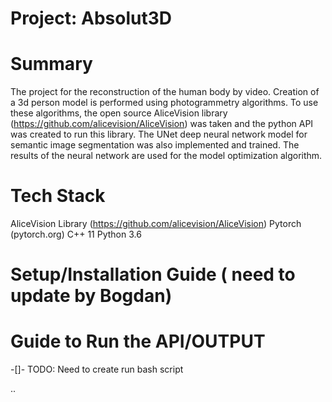 # Project: Absolut3D

# Summary
  The project for the reconstruction of the human body by video. Creation of a 3d person model is performed using photogrammetry 
algorithms. To use these algorithms, the open source AliceVision library (https://github.com/alicevision/AliceVision) was taken and 
the python API was created to run this library. The UNet deep neural network model for semantic image segmentation was also 
implemented and trained. The results of the neural network are used for the model optimization algorithm.

# Tech Stack
AliceVision Library (https://github.com/alicevision/AliceVision)
Pytorch (pytorch.org)
C++ 11
Python 3.6

# Setup/Installation Guide ( need to update by Bogdan)

# Guide to Run the API/OUTPUT
-[]- TODO: Need to create run bash script 

..
